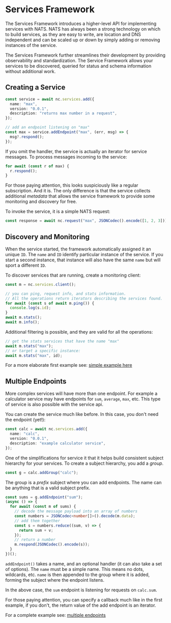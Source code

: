 # Services Framework

The Services Framework introduces a higher-level API for implementing services
with NATS. NATS has always been a strong technology on which to build services,
as they are easy to write, are location and DNS independent and can be scaled up
or down by simply adding or removing instances of the service.

The Services Framework further streamlines their development by providing
observability and standardization. The Service Framework allows your services to
be discovered, queried for status and schema information without additional
work.

## Creating a Service

```typescript
const service = await nc.services.add({
  name: "max",
  version: "0.0.1",
  description: "returns max number in a request",
});

// add an endpoint listening on "max"
const max = service.addEndpoint("max", (err, msg) => {
  msg?.respond();
});
```

If you omit the handler, the service is actually an iterator for service
messages. To process messages incoming to the service:

```typescript
for await (const r of max) {
  r.respond();
}
```

For those paying attention, this looks suspiciously like a regular subscription.
And it is. The only difference is that the service collects additional
_metadata_ that allows the service framework to provide some monitoring and
discovery for free.

To invoke the service, it is a simple NATS request:

```typescript
const response = await nc.request("max", JSONCodec().encode([1, 2, 3]));
```

## Discovery and Monitoring

When the service started, the framework automatically assigned it an unique
`ID`. The `name` and `ID` identify particular instance of the service. If you
start a second instance, that instance will also have the same `name` but will
sport a different `ID`.

To discover services that are running, create a monitoring client:

```typescript
const m = nc.services.client();

// you can ping, request info, and stats information.
// All the operations return iterators describing the services found.
for await (const s of await m.ping()) {
  console.log(s.id);
}
await m.stats();
await m.info();
```

Additional filtering is possible, and they are valid for all the operations:

```typescript
// get the stats services that have the name "max"
await m.stats("max");
// or target a specific instance:
await m.stats("max", id);
```

For a more elaborate first example see:
[simple example here](services/examples/01_services.ts)

## Multiple Endpoints

More complex services will have more than one endpoint. For example a calculator
service may have endpoints for `sum`, `average`, `max`, etc. This type of
service is also possible with the service api.

You can create the service much like before. In this case, you don't need the
endpoint (yet!):

```typescript
const calc = await nc.services.add({
  name: "calc",
  version: "0.0.1",
  description: "example calculator service",
});
```

One of the simplifications for service it that it helps build consistent subject
hierarchy for your services. To create a subject hierarchy, you add a _group_.

```typescript
const g = calc.addGroup("calc");
```

The group is a _prefix_ subject where you can add endpoints. The name can be
anything that is a valid subject prefix.

```typescript
const sums = g.addEndpoint("sum");
(async () => {
  for await (const m of sums) {
    // decode the message payload into an array of numbers
    const numbers = JSONCodec<number[]>().decode(m.data);
    // add them together
    const s = numbers.reduce((sum, v) => {
      return sum + v;
    });
    // return a number
    m.respond(JSONCodec().encode(s));
  }
})();
```

`addEndpoint()` takes a name, and an optional handler (it can also take a set of
options). The `name` must be a simple name. This means no dots, wildcards, etc.
`name` is then appended to the group where it is added, forming the subject
where the endpoint listens.

In the above case, the `sum` endpoint is listening for requests on `calc.sum`.

For those paying attention, you can specify a callback much like in the first
example, if you don't, the return value of the add endpoint is an iterator.

For a complete example see:
[multiple endpoints](services/examples/02_multiple_endpoints.ts)
